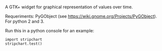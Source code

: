 A GTK+ widget for graphical representation of values over time.

Requeriments: PyGObject (see https://wiki.gnome.org/Projects/PyGObject).
For python 2 and 3.

Run this in a python console for an example:

    import stripchart
    stripchart.test()
